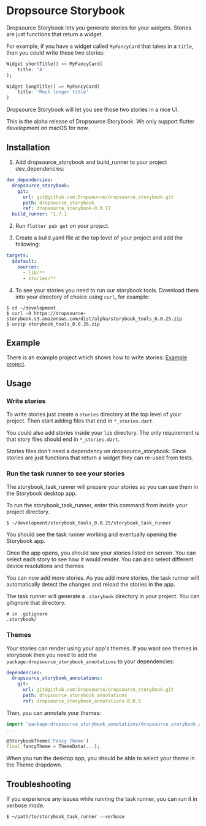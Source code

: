 # Dropsource Storybook

Dropsource Storybook lets you generate stories for your widgets. Stories are 
just functions that return a widget.

For example, if you have a widget called `MyFancyCard` that takes in a `title`, 
then you could write these two stories:

```dart
Widget shortTitle() => MyFancyCard(
    title: 'A'
);

Widget longTitle() => MyFancyCard(
    title: 'Much longer title'
)
```

Dropsource Storybook will let you see those two stories in a nice UI.

This is the alpha release of Dropsource Storybook. We only support flutter 
development on macOS for now.

## Installation
1. Add dropsource_storybook and build_runner to your project dev_dependencies:
```yaml
dev_dependencies:
  dropsource_storybook:
    git:
      url: git@github.com:Dropsource/dropsource_storybook.git
      path: dropsource_storybook
      ref: dropsource_storybook-0.0.17
  build_runner: ^1.7.1
```

2. Run `flutter pub get` on your project.

3. Create a build.yaml file at the top level of your project and add the 
following:
```yaml
targets:
  $default:
    sources:
      - lib/**
      - stories/**
```

4. To see your stories you need to run our storybook tools. Download them into
your directory of choice using `curl`, for example:

```
$ cd ~/development
$ curl -O https://dropsource-storybook.s3.amazonaws.com/dist/alpha/storybook_tools_0.0.25.zip
$ unzip storybook_tools_0.0.26.zip
```

## Example
There is an example project which shows how to write stories: 
[Example project](https://github.com/Dropsource/dropsource_storybook/tree/master/example).

## Usage

### Write stories
To write stories just create a `stories` directory at the top level of your 
project. Then start adding files that end in `*_stories.dart`.

You could also add stories inside your `lib` directory. The only requirement 
is that story files should end in `*_stories.dart`.

Stories files don't need a dependency on dropsource_storybook. Since stories 
are just functions that return a widget they can re-used from tests.


### Run the task runner to see your stories
The storybook_task_runner will prepare your stories so you can use them in the 
Storybook desktop app.

To run the storybook_task_runner, enter this command from inside your project 
directory.
```
$ ~/development/storybook_tools_0.0.25/storybook_task_runner
```
You should see the task runner working and eventually opening the Storybook app.

Once the app opens, you should see your stories listed on screen. You can 
select each story to see how it would render. You can also select different 
device resolutions and themes

You can now add more stories. As you add more stories, the task runner will 
automatically detect the changes and reload the stories in the app.

The task runner will generate a `.storybook` directory in your project. You
can gitignore that directory.
```
# in .gitignore
.storybook/
```


### Themes
Your stories can render using your app's themes. If you want see themes in 
storybook then you need to add the 
`package:dropsource_storybook_annotations` to your dependencies:
```yaml
dependencies:
  dropsource_storybook_annotations:
    git:
      url: git@github.com:Dropsource/dropsource_storybook.git
      path: dropsource_storybook_annotations
      ref: dropsource_storybook_annotations-0.0.5
``` 
Then, you can annotate your themes:
```dart
import 'package:dropsource_storybook_annotations/dropsource_storybook_annotations.dart';
...

@StorybookTheme('Fancy Theme')
final fancyTheme = ThemeData(...);
```
When you run the desktop app, you should be able to select your theme in the 
Theme dropdown.

## Troubleshooting
If you experience any issues while running the task runner, you can run it in 
verbose mode.
```
$ ~/path/to/storybook_task_runner --verbose
```


